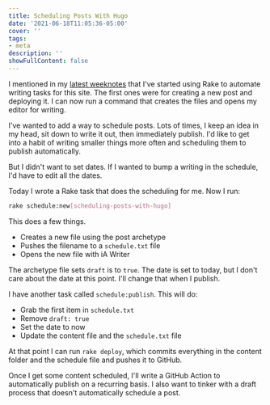 ```yaml
---
title: Scheduling Posts With Hugo
date: '2021-06-18T11:05:36-05:00'
cover: ''
tags:
- meta
description: ''
showFullContent: false
---
```


I mentioned in my [latest weeknotes](https://smizell.com/posts/2021/06/weeknote-8/) that I've started using Rake to automate writing tasks for this site. The first ones were for creating a new post and deploying it. I can now run a command that creates the files and opens my editor for writing.

I've wanted to add a way to schedule posts. Lots of times, I keep an idea in my head, sit down to write it out, then immediately publish. I'd like to get into a habit of writing smaller things more often and scheduling them to publish automatically.

But I didn't want to set dates. If I wanted to bump a writing in the schedule, I'd have to edit all the dates.

Today I wrote a Rake task that does the scheduling for me. Now I run:

```sh
rake schedule:new[scheduling-posts-with-hugo]
```

This does a few things.

* Creates a new file using the post archetype
* Pushes the filename to a `schedule.txt` file
* Opens the new file with iA Writer

The archetype file sets `draft` is to `true`. The date is set to today, but I don't care about the date at this point. I'll change that when I publish.

I have another task called `schedule:publish`. This will do:

* Grab the first item in `schedule.txt`
* Remove `draft: true`
* Set the date to now
* Update the content file and the `schedule.txt` file

At that point I can run `rake deploy`, which commits everything in the content folder and the schedule file and pushes it to GitHub.

Once I get some content scheduled, I'll write a GitHub Action to automatically publish on a recurring basis. I also want to tinker with a draft process that doesn't automatically schedule a post.
